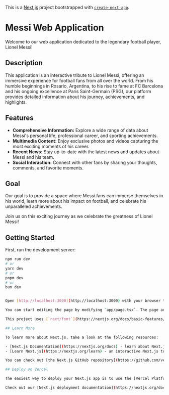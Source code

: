This is a [Next.js](https://nextjs.org/) project bootstrapped with [`create-next-app`](https://github.com/vercel/next.js/tree/canary/packages/create-next-app).

# Messi Web Application

Welcome to our web application dedicated to the legendary football player, Lionel Messi!

## Description

This application is an interactive tribute to Lionel Messi, offering an immersive experience for football fans from all over the world. From his humble beginnings in Rosario, Argentina, to his rise to fame at FC Barcelona and his ongoing excellence at Paris Saint-Germain (PSG), our platform provides detailed information about his journey, achievements, and highlights.

## Features

- **Comprehensive Information:** Explore a wide range of data about Messi's personal life, professional career, and sporting achievements.
- **Multimedia Content:** Enjoy exclusive photos and videos capturing the most exciting moments of his career.
- **Recent News:** Stay up-to-date with the latest news and updates about Messi and his team.
- **Social Interaction:** Connect with other fans by sharing your thoughts, comments, and favorite moments.

## Goal

Our goal is to provide a space where Messi fans can immerse themselves in his world, learn more about his impact on football, and celebrate his unparalleled achievements.

Join us on this exciting journey as we celebrate the greatness of Lionel Messi!

## Getting Started

First, run the development server:

```bash
npm run dev
# or
yarn dev
# or
pnpm dev
# or
bun dev


Open [http://localhost:3000](http://localhost:3000) with your browser to see the result.

You can start editing the page by modifying `app/page.tsx`. The page auto-updates as you edit the file.

This project uses [`next/font`](https://nextjs.org/docs/basic-features/font-optimization) to automatically optimize and load Inter, a custom Google Font.

## Learn More

To learn more about Next.js, take a look at the following resources:

- [Next.js Documentation](https://nextjs.org/docs) - learn about Next.js features and API.
- [Learn Next.js](https://nextjs.org/learn) - an interactive Next.js tutorial.

You can check out [the Next.js GitHub repository](https://github.com/vercel/next.js/) - your feedback and contributions are welcome!

## Deploy on Vercel

The easiest way to deploy your Next.js app is to use the [Vercel Platform](https://vercel.com/new?utm_medium=default-template&filter=next.js&utm_source=create-next-app&utm_campaign=create-next-app-readme) from the creators of Next.js.

Check out our [Next.js deployment documentation](https://nextjs.org/docs/deployment) for more details.
